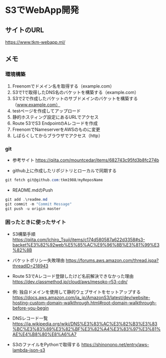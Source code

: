 # S3でWebApp開発

## サイトのURL

<https://www.tkm-webapp.ml/>

## メモ

### 環境構築

1. Freenomでドメイン名を取得する（example.com）
2. S3で1で取得したDNS名のバケットを構築する（example.com）
3. S3で2で作成したバケットのサブドメインのバケットを構築する（www.example.com）
4. testページを作成してアップロード
5. 静的ホスティング設定にあるURLでアクセス
6. Route 53でS3 EndpointのAレコードを作成
7. FreenomでNameserverをAWSのものに変更
8. しばらくしてからブラウザでアクセス（http）

### git

* 参考サイト  <https://qiita.com/mountcedar/items/682743c95fd3b8fc274b>

* github上に作成したリポジトリとローカルで同期する

~~~powershell
git fetch git@github.com:tkm1988/myReposName
~~~

* README.mdのPush

~~~powershell
git add .\readme.md
git commit -m "Commit Message"
git push -u origin master
~~~

### 困ったときに使ったサイト

* S3構築手順  <https://qiita.com/Ichiro_Tsuji/items/c174d580587a622d3358#s3-backet%E3%82%92web%E5%85%AC%E9%96%8B%E3%81%99%E3%82%8B>

* バケットポリシー失敗理由  <https://forums.aws.amazon.com/thread.jspa?threadID=218943>

* Route 53でAレコード登録したけど名前解決できなかった理由  <https://dev.classmethod.jp/cloud/aws/mesoko-r53-cdn/>

* 例: 独自ドメインを使用して静的ウェブサイトをセットアップする  <https://docs.aws.amazon.com/ja_jp/AmazonS3/latest/dev/website-hosting-custom-domain-walkthrough.html#root-domain-walkthrough-before-you-begin>

* DNSレコード一覧  <https://ja.wikipedia.org/wiki/DNS%E3%83%AC%E3%82%B3%E3%83%BC%E3%83%89%E3%82%BF%E3%82%A4%E3%83%97%E3%81%AE%E4%B8%80%E8%A6%A7>
* S3のファイルをPythonで取得する <https://shinonono.net/entry/aws-lambda-json-s3>